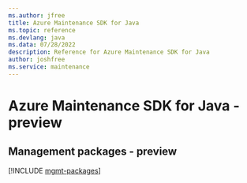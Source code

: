 ```yaml
---
ms.author: jfree
title: Azure Maintenance SDK for Java
ms.topic: reference
ms.devlang: java
ms.data: 07/28/2022
description: Reference for Azure Maintenance SDK for Java
author: joshfree
ms.service: maintenance
---
```

# Azure Maintenance SDK for Java - preview

## Management packages - preview
[!INCLUDE [mgmt-packages](maintenance-mgmt-index.md)]
